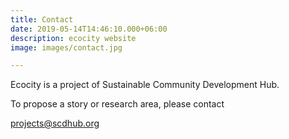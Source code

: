 ```yaml
---
title: Contact
date: 2019-05-14T14:46:10.000+06:00
description: ecocity website
image: images/contact.jpg

---
```

Ecocity is a project of Sustainable Community Development Hub.

To propose a story or research area, please contact

projects@scdhub.org